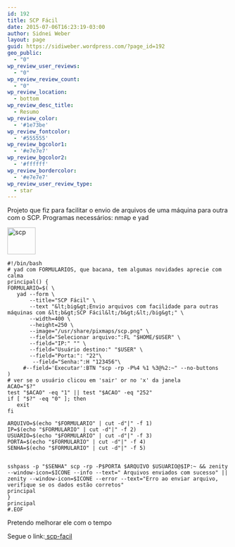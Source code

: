 ```yaml
---
id: 192
title: SCP Fácil
date: 2015-07-06T16:23:19-03:00
author: Sidnei Weber
layout: page
guid: https://sidiweber.wordpress.com/?page_id=192
geo_public:
  - "0"
wp_review_user_reviews:
  - "0"
wp_review_review_count:
  - "0"
wp_review_location:
  - bottom
wp_review_desc_title:
  - Resumo
wp_review_color:
  - '#1e73be'
wp_review_fontcolor:
  - '#555555'
wp_review_bgcolor1:
  - '#e7e7e7'
wp_review_bgcolor2:
  - '#ffffff'
wp_review_bordercolor:
  - '#e7e7e7'
wp_review_user_review_type:
  - star
---
```

<div class="post-content box mark-links">
  <p>
    Projeto que fiz para facilitar o envio de arquivos de uma máquina para outra com o SCP. Programas necessários: nmap e yad
  </p>

  <p>
    <img class="alignnone size-full wp-image-314" src="http://sidneiweber.com.br/wp-content/uploads/2015/07/scp.png" alt="scp" width="64" height="61" />
  </p>

```shell
#!/bin/bash
# yad com FORMULARIOS, que bacana, tem algumas novidades aprecie com calma
principal() {
FORMULARIO=$( \
   yad --form \
       --title="SCP Fácil" \
       --text "&lt;big&gt;Envio arquivos com facilidade para outras máquinas com &lt;b&gt;SCP Fácil&lt;/b&gt;&lt;/big&gt;" \
       --width=400 \
       --height=250 \
       --image="/usr/share/pixmaps/scp.png" \
       --field="Selecionar arquivo:":FL "$HOME/$USER" \
       --field="IP:" "" \
       --field="Usuário destino:" "$USER" \
       --field="Porta:": "22"\
        --field="Senha:":H "123456"\
     #--field='Executar':BTN "scp -rp -P%4 %1 %3@%2:~" --no-buttons
)
# ver se o usuário clicou em 'sair' or no 'x' da janela
ACAO="$?"
test "$ACAO" -eq "1" || test "$ACAO" -eq "252"
if [ "$?" -eq "0" ]; then
   exit
fi

ARQUIVO=$(echo "$FORMULARIO" | cut -d"|" -f 1)
IP=$(echo "$FORMULARIO" | cut -d"|" -f 2)
USUARIO=$(echo "$FORMULARIO" | cut -d"|" -f 3)
PORTA=$(echo "$FORMULARIO" | cut -d"|" -f 4)
SENHA=$(echo "$FORMULARIO" | cut -d"|" -f 5)


sshpass -p "$SENHA" scp -rp -P$PORTA $ARQUIVO $USUARIO@$IP:~ && zenity --window-icon=$ICONE --info --text=" Arquivos enviados com sucesso" || zenity --window-icon=$ICONE --error --text="Erro ao enviar arquivo, verifique se os dados estão corretos"
principal
}
principal
#.EOF
```

  <p>
    Pretendo melhorar ele com o tempo
  </p>

  <p>
    Segue o link:<a href="https://github.com/emmilinux/scpfacil.git" target="_blank" rel="noopener"> scp-facil</a>
  </p>
</div>
